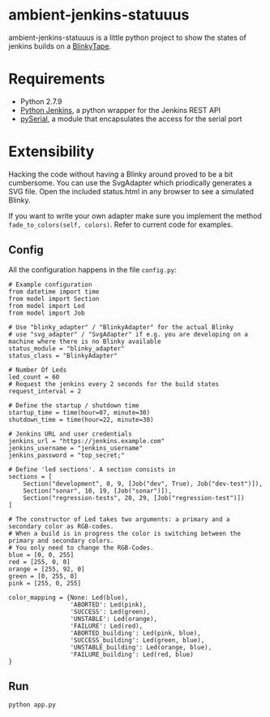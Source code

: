 # ambient-jenkins-statuuus
ambient-jenkins-statuuus is a little python project to show the states of jenkins builds on a [BlinkyTape](https://github.com/Blinkinlabs/BlinkyTape).

# Requirements
* Python 2.7.9
* [Python Jenkins](https://python-jenkins.readthedocs.io/en/latest/), a python wrapper for the Jenkins REST API
* [pySerial](https://pythonhosted.org/pyserial/), a module that encapsulates the access for the serial port

# Extensibility
Hacking the code without having a Blinky around proved to be a bit cumbersome. You can use the SvgAdapter which priodically generates a SVG file. Open the included status.html in any browser to see a simulated Blinky.

If you want to write your own adapter make sure you implement the method `fade_to_colors(self, colors)`. Refer to current code for examples.

## Config
All the configuration happens in the file `config.py`:
```
# Example configuration
from datetime import time
from model import Section
from model import Led
from model import Job

# Use "blinky_adapter" / "BlinkyAdapter" for the actual Blinky
# use "svg_adapter" / "SvgAdapter" if e.g. you are developing on a machine where there is no Blinky available
status_module = "blinky_adapter"
status_class = "BlinkyAdapter"

# Number Of Leds
led_count = 60
# Request the jenkins every 2 seconds for the build states
request_interval = 2

# Define the startup / shutdown time
startup_time = time(hour=07, minute=30)
shutdown_time = time(hour=22, minute=30)

# Jenkins URL and user credentials
jenkins_url = "https://jenkins.example.com"
jenkins_username = "jenkins_username"
jenkins_password = "top_secret;"

# Define 'led sections'. A section consists in 
sections = [
    Section("development", 0, 9, [Job("dev", True), Job("dev-test")]),
    Section("sonar", 10, 19, [Job("sonar")]),
    Section("regression-tests", 20, 29, [Job("regression-test")])
]

# The constructor of Led takes two arguments: a primary and a secondary color as RGB-codes.
# When a build is in progress the color is switching between the primary and secondary colors.
# You only need to change the RGB-Codes. 
blue = [0, 0, 255]
red = [255, 0, 0]
orange = [255, 92, 0]
green = [0, 255, 0]
pink = [255, 0, 255]

color_mapping = {None: Led(blue),
                 'ABORTED': Led(pink),
                 'SUCCESS': Led(green),
                 'UNSTABLE': Led(orange),
                 'FAILURE': Led(red),
                 'ABORTED_building': Led(pink, blue),
                 'SUCCESS_building': Led(green, blue),
                 'UNSTABLE_building': Led(orange, blue),
                 'FAILURE_building': Led(red, blue)
}
```

## Run
```
python app.py
```
